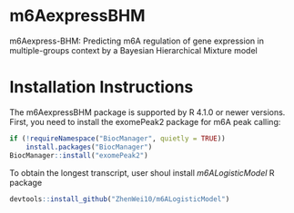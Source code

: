 # m6AexpressBHM
m6Aexpress-BHM: Predicting m6A regulation of gene expression in multiple-groups context by a Bayesian Hierarchical Mixture model
# Installation Instructions
The m6AexpressBHM package is supported by R 4.1.0 or newer versions. First, you need to install the exomePeak2 package for m6A peak calling:
```r
if (!requireNamespace("BiocManager", quietly = TRUE))
    install.packages("BiocManager")
BiocManager::install("exomePeak2")
```
To obtain the longest transcript, user shoul install *m6ALogisticModel* R package
```r
devtools::install_github("ZhenWei10/m6ALogisticModel")
```
